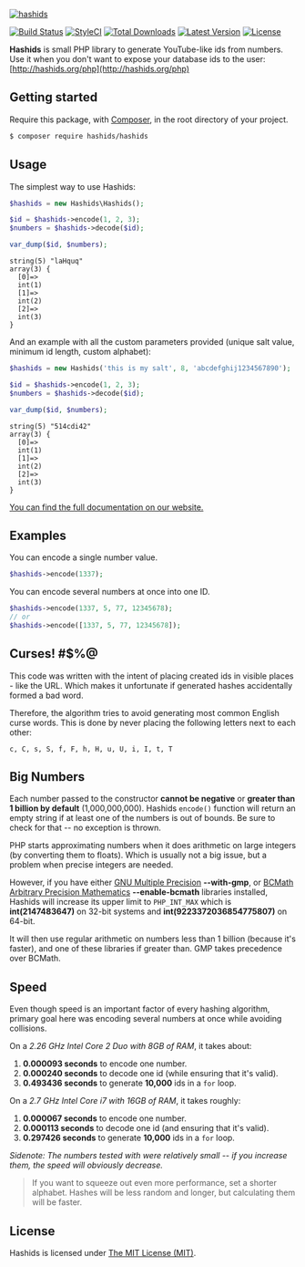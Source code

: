 [![hashids](http://hashids.org/public/img/hashids.gif "Hashids")](http://hashids.org/)

[![Build Status](https://img.shields.io/travis/ivanakimov/hashids.php/master.svg?style=flat)](https://travis-ci.org/ivanakimov/hashids.php)
[![StyleCI](https://styleci.io/repos/4026744/shield?style=flat)](https://styleci.io/repos/4026744)
[![Total Downloads](https://img.shields.io/packagist/dm/hashids/hashids.svg?style=flat)](https://github.com/hashids/hashids)
[![Latest Version](https://img.shields.io/packagist/v/hashids/hashids.svg?style=flat)](https://github.com/ivanakimov/hashids.php/releases)
[![License](https://img.shields.io/packagist/l/hashids/hashids.svg?style=flat)](https://packagist.org/packages/hashids/hashids)

**Hashids** is small PHP library to generate YouTube-like ids from numbers. Use it when you don't want to expose your database ids to the user: [http://hashids.org/php](http://hashids.org/php)

## Getting started

Require this package, with [Composer](https://getcomposer.org), in the root directory of your project.

```bash
$ composer require hashids/hashids
```

## Usage

The simplest way to use Hashids:

```php
$hashids = new Hashids\Hashids();

$id = $hashids->encode(1, 2, 3);
$numbers = $hashids->decode($id);

var_dump($id, $numbers);
```

```
string(5) "laHquq"
array(3) {
  [0]=>
  int(1)
  [1]=>
  int(2)
  [2]=>
  int(3)
}
```

And an example with all the custom parameters provided (unique salt value, minimum id length, custom alphabet):

```php
$hashids = new Hashids('this is my salt', 8, 'abcdefghij1234567890');

$id = $hashids->encode(1, 2, 3);
$numbers = $hashids->decode($id);

var_dump($id, $numbers);
```

```
string(5) "514cdi42"
array(3) {
  [0]=>
  int(1)
  [1]=>
  int(2)
  [2]=>
  int(3)
}
```

[You can find the full documentation on our website.](http://hashids.org)

## Examples

You can encode a single number value.

```php
$hashids->encode(1337);
```

You can encode several numbers at once into one ID.

```php
$hashids->encode(1337, 5, 77, 12345678);
// or
$hashids->encode([1337, 5, 77, 12345678]);
```

## Curses! #$%@

This code was written with the intent of placing created ids in visible places - like the URL. Which makes it unfortunate if generated hashes accidentally formed a bad word.

Therefore, the algorithm tries to avoid generating most common English curse words. This is done by never placing the following letters next to each other:

```
c, C, s, S, f, F, h, H, u, U, i, I, t, T
```

## Big Numbers

Each number passed to the constructor **cannot be negative** or **greater than 1 billion by default** (1,000,000,000). Hashids `encode()` function will return an empty string if at least one of the numbers is out of bounds. Be sure to check for that -- no exception is thrown.

PHP starts approximating numbers when it does arithmetic on large integers (by converting them to floats). Which is usually not a big issue, but a problem when precise integers are needed.

However, if you have either [GNU Multiple Precision](https://secure.php.net/manual/en/book.gmp.php) **--with-gmp**, or [BCMath Arbitrary Precision Mathematics](https://secure.php.net/manual/en/book.bc.php) **--enable-bcmath** libraries installed, Hashids will increase its upper limit to `PHP_INT_MAX` which is **int(2147483647)** on 32-bit systems and **int(9223372036854775807)** on 64-bit.

It will then use regular arithmetic on numbers less than 1 billion (because it's faster), and one of these libraries if greater than. GMP takes precedence over BCMath.

## Speed

Even though speed is an important factor of every hashing algorithm, primary goal here was encoding several numbers at once while avoiding collisions.

On a *2.26 GHz Intel Core 2 Duo with 8GB of RAM*, it takes about:

1. **0.000093 seconds** to encode one number.
2. **0.000240 seconds** to decode one id (while ensuring that it's valid).
3. **0.493436 seconds** to generate **10,000** ids in a `for` loop.

On a *2.7 GHz Intel Core i7 with 16GB of RAM*, it takes roughly:

1. **0.000067 seconds** to encode one number.
2. **0.000113 seconds** to decode one id (and ensuring that it's valid).
3. **0.297426 seconds** to generate **10,000** ids in a `for` loop.

*Sidenote: The numbers tested with were relatively small -- if you increase them, the speed will obviously decrease.*

> If you want to squeeze out even more performance, set a shorter alphabet. Hashes will be less random and longer, but calculating them will be faster.

## License

Hashids is licensed under [The MIT License (MIT)](LICENSE).
